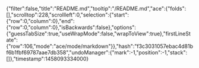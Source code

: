 {"filter":false,"title":"README.md","tooltip":"/README.md","ace":{"folds":[],"scrolltop":228,"scrollleft":0,"selection":{"start":{"row":0,"column":0},"end":{"row":0,"column":0},"isBackwards":false},"options":{"guessTabSize":true,"useWrapMode":false,"wrapToView":true},"firstLineState":{"row":106,"mode":"ace/mode/markdown"}},"hash":"f3c3031057ebac4d81bf6b1fbf69787aae7db358","undoManager":{"mark":-1,"position":-1,"stack":[]},"timestamp":1458093334000}